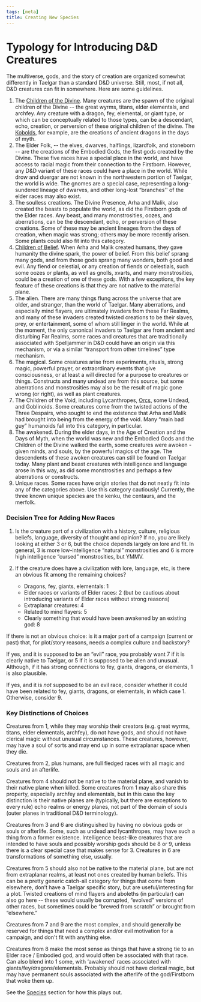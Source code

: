 ```yaml
---
tags: [meta]
title: Creating New Species
---
```


# Typology for Introducing D&D Creatures
 
The multiverse, gods, and the story of creation are organized somewhat differently in Taelgar than a standard D&D universe. Still, most, if not all, D&D creatures can fit in somewhere. Here are some guidelines.

1. The [Children of the Divine](<../../species/children-of-the-divine/children-of-the-divine.md>). Many creatures are the spawn of the original children of the Divine -- the great wyrms, titans, elder elementals, and archfey. Any creature with a dragon, fey, elemental, or giant type, or which can be conceptually related to those types, can be a descendant, echo, creation, or perversion of these original children of the divine. The [Kobolds](<../../species/children-of-the-divine/kobolds/kobolds.md>), for example, are the creations of ancient dragons in the days of myth. 
2. The Elder Folk, -- the elves, dwarves, halflings, lizardfolk, and stoneborn -- are the creations of the Embodied Gods, the first gods created by the Divine. These five races have a special place in the world, and have access to racial magic from their connection to the Firstborn. However, any D&D variant of these races could have a place in the world. While drow and duergar are not known in the northwestern portion of Taelgar, the world is wide. The gnomes are a special case, representing a long-sundered lineage of dwarves, and other long-lost “branches'' of the elder races may also exist.
3. The soulless creations. The Divine Presence, Arha and Malik, also created the beasts to populate the world, as did the Firstborn gods of the Elder races. Any beast, and many monstrosities, oozes, and aberrations, can be the descendant, echo, or perversion of these creations. Some of these may be ancient lineages from the days of creation, when magic was strong; others may be more recently arisen. Some plants could also fit into this category.
4. [Children of Belief](<../../species/children-of-belief/children-of-belief.md>). When Arha and Malik created humans, they gave humanity the divine spark, the power of belief. From this belief sprang many gods, and from those gods sprang many wonders, both good and evil. Any fiend or celestial, or any creation of fiends or celestials, such some oozes or plants, as well as gnolls, xvarts, and many monstrosities, could be a creation of one of these gods. With a few exceptions, the key feature of these creations is that they are not native to the material plane.
5. The alien. There are many things flung across the universe that are older, and stranger, than the world of Taelgar. Many aberrations, and especially mind flayers, are ultimately invaders from these Far Realms, and many of these invaders created twisted creations to be their slaves, prey, or entertainment, some of whom still linger in the world. While at the moment, the only canonical invaders to Taelgar are from ancient and disturbing Far Realms, some races and creatures that are traditionally associated with Spelljammer in D&D could have an origin via this mechanism, or via a similar “transport from other timelines” type mechanism.
6. The magical. Some creatures arise from experiments, rituals, strong magic, powerful prayer, or extraordinary events that give consciousness, or at least a will directed for a purpose to creatures or things. Constructs and many undead are from this source, but some aberrations and monstrosities may also be the result of magic gone wrong (or right), as well as plant creatures. 
7. The Children of the Void, including Lycanthropes, [Orcs](<../../species/children-of-the-embodied-gods/orcs/orcs.md>), some Undead, and Goblinoids. Some creatures come from the twisted actions of the Three Despairs, who sought to end the existence that Arha and Malik had brought into being from the energy of the void. Many “main bad guy” humanoids fall into this category, in particular.
8. The awakened. During the elder days, in the Age of Creation and the Days of Myth, when the world was new and the Embodied Gods and the Children of the Divine walked the earth, some creatures were awoken - given minds, and souls, by the powerful magics of the age. The descendents of these awoken creatures can still be found on Taelgar today. Many plant and beast creatures with intelligence and language arose in this way, as did some monstrosities and perhaps a few aberrations or constructs.
9. Unique races. Some races have origin stories that do not neatly fit into any of the categories above. Use this category cautiously! Currently, the three known unique species are the kenku, the centaurs, and the merfolk.

### Decision Tree for Adding New Races
 
1. Is the creature part of a civilization with a history, culture, religious beliefs, language, diversity of thought and opinion? If no, you are likely looking at either 3 or 6, but the choice depends largely on lore and fit. In general, 3 is more low-intelligence “natural” monstrosities and 6 is more high intelligence “cursed” monstrosities, but YMMV. 

2. If the creature does have a civilization with lore, language, etc, is there an obvious fit among the remaining choices? 
	* Dragons, fey, giants, elementals: 1
	* Elder races or variants of Elder races: 2 (but be cautious about introducing variants of Elder races without strong reasons)
	* Extraplanar creatures: 4
	* Related to mind flayers: 5
	* Clearly something that would have been awakened by an existing god: 8


If there is not an obvious choice: is it a major part of a campaign (current or past) that, for plot/story reasons, needs a complex culture and backstory?

If yes, and it is supposed to be an “evil” race, you probably want 7 if it is clearly native to Taelgar, or 5 if it is supposed to be alien and unusual. Although, if it has strong connections to fey, giants, dragons, or elements, 1 is also plausible.

If yes, and it is *not* supposed to be an evil race, consider whether it could have been related to fey, giants, dragons, or elementals, in which case 1. Otherwise, consider 9.

### Key Distinctions of Choices
 
Creatures from 1, while they may worship their creators (e.g. great wyrms, titans, elder elementals, archfey), do not have gods, and should not have clerical magic without unusual circumstances. These creatures, however, may have a soul of sorts and may end up in some extraplanar space when they die.

Creatures from 2, plus humans, are full fledged races with all magic and souls and an afterlife.

Creatures from 4 should not be native to the material plane, and vanish to their native plane when killed. Some creatures from 1 may also share this property, especially archfey and elementals, but in this case the key distinction is their native planes are (typically, but there are exceptions to every rule) echo realms or energy planes, not part of the domain of souls (outer planes in traditional D&D terminology).
 
Creatures from 3 and 6 are distinguished by having no obvious gods or souls or afterlife. Some, such as undead and lycanthropes, may have such a thing from a former existence. Intelligence beast-like creatures that are intended to have souls and possibly worship gods should be 8 or 9, unless there is a clear special case that makes sense for 3. Creatures in 6 are transformations of something else, usually.

Creatures from 5 should also not be native to the material plane, but are not from extraplanar realms, at least not ones created by human beliefs. This can be a pretty generic catch-all category for things that come from elsewhere, don’t have a Taelgar specific story, but are useful/interesting for a plot. Twisted creations of mind flayers and aboleths (in particular) can also go here -- these would usually be corrupted, “evolved” versions of other races, but sometimes could be “brewed from scratch” or brought from “elsewhere.”

Creatures from 7 and 9 are the most complex, and should generally be reserved for things that need a complex and/or evil motivation for a campaign, and don't fit with anything else. 

Creatures from 8 make the most sense as things that have a strong tie to an Elder race / Embodied god, and would often be associated with that race. Can also blend into 1 some, with ‘awakened’ races associated with giants/fey/dragons/elementals. Probably should not have clerical magic, but may have permanent souls associated with the afterlife of the god/Firstborn that woke them up.

See the [Species](<../../species/species.md>) section for how this plays out.